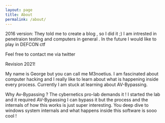 ```yaml
---
layout: page
title: About
permalink: /about/
---
```


2016 version:
They told me to create a blog , so I did it ;) I am intrested in penetraion testing and computers in general . 
In the future I would like to play in DEFCON ctf 


Feel free to contact me via twitter

Revision 2021!

My name is George but you can call me M3noetius. I am fascinated about computer hacking and I really like to learn about what is happening inside every process. Currently I am stuck at learning about AV-Bypassing. 

Why Av-Bypassing ? The cybernetics pro-lab demands it ! I started the lab and it required AV-Bypassing I can bypass it but the process and the internals of how this works is just super interesting. You deep dive to windows system internals and what happens inside this software is sooo cool ! 
